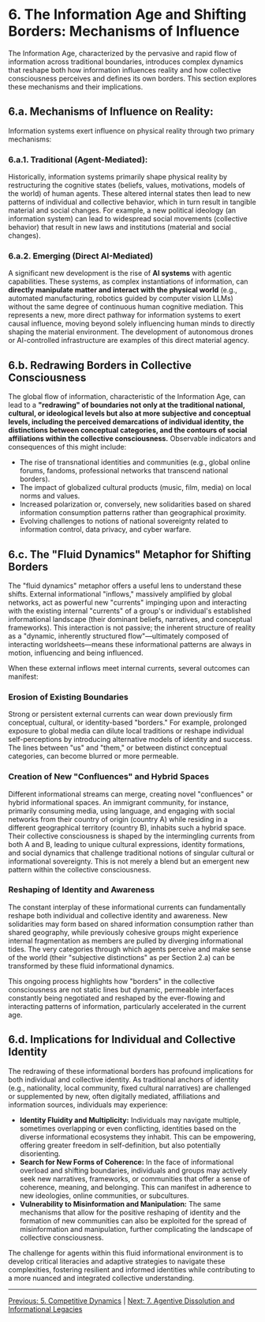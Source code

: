 # 6. The Information Age and Shifting Borders: Mechanisms of Influence

The Information Age, characterized by the pervasive and rapid flow of information across traditional boundaries, introduces complex dynamics that reshape both how information influences reality and how collective consciousness perceives and defines its own borders. This section explores these mechanisms and their implications.

## 6.a. Mechanisms of Influence on Reality:

Information systems exert influence on physical reality through two primary mechanisms:

### 6.a.1. Traditional (Agent-Mediated):

Historically, information systems primarily shape physical reality by restructuring the cognitive states (beliefs, values, motivations, models of the world) of human agents. These altered internal states then lead to new patterns of individual and collective behavior, which in turn result in tangible material and social changes. For example, a new political ideology (an information system) can lead to widespread social movements (collective behavior) that result in new laws and institutions (material and social changes).

### 6.a.2. Emerging (Direct AI-Mediated)

A significant new development is the rise of **AI systems** with agentic capabilities. These systems, as complex instantiations of information, can **directly manipulate matter and interact with the physical world** (e.g., automated manufacturing, robotics guided by computer vision LLMs) without the same degree of continuous human cognitive mediation. This represents a new, more direct pathway for information systems to exert causal influence, moving beyond solely influencing human minds to directly shaping the material environment. The development of autonomous drones or AI-controlled infrastructure are examples of this direct material agency.

## 6.b. Redrawing Borders in Collective Consciousness

The global flow of information, characteristic of the Information Age, can lead to a **"redrawing" of boundaries not only at the traditional national, cultural, or ideological levels but also at more subjective and conceptual levels, including the perceived demarcations of individual identity, the distinctions between conceptual categories, and the contours of social affiliations within the collective consciousness.** Observable indicators and consequences of this might include:

*   The rise of transnational identities and communities (e.g., global online forums, fandoms, professional networks that transcend national borders).
*   The impact of globalized cultural products (music, film, media) on local norms and values.
*   Increased polarization or, conversely, new solidarities based on shared information consumption patterns rather than geographical proximity.
*   Evolving challenges to notions of national sovereignty related to information control, data privacy, and cyber warfare.

## 6.c. The "Fluid Dynamics" Metaphor for Shifting Borders

The "fluid dynamics" metaphor offers a useful lens to understand these shifts. External informational "inflows," massively amplified by global networks, act as powerful new "currents" impinging upon and interacting with the existing internal "currents" of a group's or individual's established informational landscape (their dominant beliefs, narratives, and conceptual frameworks). This interaction is not passive; the inherent structure of reality as a "dynamic, inherently structured flow"—ultimately composed of interacting worldsheets—means these informational patterns are always in motion, influencing and being influenced.

When these external inflows meet internal currents, several outcomes can manifest:

### Erosion of Existing Boundaries
Strong or persistent external currents can wear down previously firm conceptual, cultural, or identity-based "borders." For example, prolonged exposure to global media can dilute local traditions or reshape individual self-perceptions by introducing alternative models of identity and success. The lines between "us" and "them," or between distinct conceptual categories, can become blurred or more permeable.

### Creation of New "Confluences" and Hybrid Spaces
Different informational streams can merge, creating novel "confluences" or hybrid informational spaces. An immigrant community, for instance, primarily consuming media, using language, and engaging with social networks from their country of origin (country A) while residing in a different geographical territory (country B), inhabits such a hybrid space. Their collective consciousness is shaped by the intermingling currents from both A and B, leading to unique cultural expressions, identity formations, and social dynamics that challenge traditional notions of singular cultural or informational sovereignty. This is not merely a blend but an emergent new pattern within the collective consciousness.

### Reshaping of Identity and Awareness
The constant interplay of these informational currents can fundamentally reshape both individual and collective identity and awareness. New solidarities may form based on shared information consumption rather than shared geography, while previously cohesive groups might experience internal fragmentation as members are pulled by diverging informational tides. The very categories through which agents perceive and make sense of the world (their "subjective distinctions" as per Section 2.a) can be transformed by these fluid informational dynamics.

This ongoing process highlights how "borders" in the collective consciousness are not static lines but dynamic, permeable interfaces constantly being negotiated and reshaped by the ever-flowing and interacting patterns of information, particularly accelerated in the current age.

## 6.d. Implications for Individual and Collective Identity

The redrawing of these informational borders has profound implications for both individual and collective identity. As traditional anchors of identity (e.g., nationality, local community, fixed cultural narratives) are challenged or supplemented by new, often digitally mediated, affiliations and information sources, individuals may experience:

*   **Identity Fluidity and Multiplicity:** Individuals may navigate multiple, sometimes overlapping or even conflicting, identities based on the diverse informational ecosystems they inhabit. This can be empowering, offering greater freedom in self-definition, but also potentially disorienting.
*   **Search for New Forms of Coherence:** In the face of informational overload and shifting boundaries, individuals and groups may actively seek new narratives, frameworks, or communities that offer a sense of coherence, meaning, and belonging. This can manifest in adherence to new ideologies, online communities, or subcultures.
*   **Vulnerability to Misinformation and Manipulation:** The same mechanisms that allow for the positive reshaping of identity and the formation of new communities can also be exploited for the spread of misinformation and manipulation, further complicating the landscape of collective consciousness.

The challenge for agents within this fluid informational environment is to develop critical literacies and adaptive strategies to navigate these complexities, fostering resilient and informed identities while contributing to a more nuanced and integrated collective understanding.

---
[Previous: 5. Competitive Dynamics](5-competitive-dynamics.md) | [Next: 7. Agentive Dissolution and Informational Legacies](7-agentive-dissolution-legacy.md)
